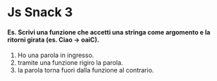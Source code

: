 Js Snack 3
===
#### Es. Scrivi una funzione che accetti una stringa come argomento e la ritorni girata (es. Ciao -> oaiC).

1. Ho una parola in ingresso.
2. tramite una funzione rigiro la parola.
3. la parola torna fuori dalla funzione al contrario.